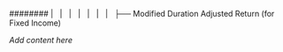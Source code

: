 ######## |   |   |   |   |   |   |   ├── Modified Duration Adjusted Return (for Fixed Income)

*Add content here*